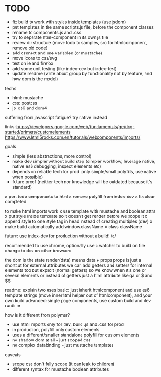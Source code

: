 # TODO

- fix build to work with styles inside templates (use jsdom)
- put templates in the same scripts.js file, before the component classes
- rename to components.js and .css
- try to separate html-component in its own js file
- review dir structure (move todo to samples, src for htmlcomponent, remove old code)
- add cssnext and use variables (or mustache)
- move icons to css/svg
- test on ie and firefox
- add some unit testing (like index-dev but index-test)
- update readme (write about group by functionality not by feature, and how dom is the model)


techs
- html: mustache
- css: postcss
- js: es6 and dom4

suffering from javascript fatigue? try native instead

links:
https://developers.google.com/web/fundamentals/getting-started/primers/customelements
https://www.html5rocks.com/en/tutorials/webcomponents/imports/

goals
- simple (less abstractions, more control)
- make dev simpler without build step (simpler workflow, leverage native, native es6 debugging, inspect elements etc)
- depends on reliable tech for prod (only simple/small polyfills, use native when possible)
- future proof (neither tech nor knowledge will be outdated because it's standard)

x port todo components to html
x remove polyfill from index-dev
x fix clear completed

to make html imports work
x use template with mustache and boolean attrs
x put style inside template so it doesn't get render before we scope it
x append style to one style tag in head instead of creating multiples (dev)
x make build automatically add window.className = class className

future: use index-dev for production without a build! \o/

recommended to use chrome, optionally use a watcher to build on file change to dev on other browsers

the dom is the state
render(data) means data + props
props is just a shortcut for external attributes
we can add getters and setters for internal elements too
but explicit (normal getters) so we know when it's one or several elements
or instead of getters just a html attribute like qa or $ and $$

readme: explain two uses
basic: just inherit htmlcomponent and use es6 template strings (move innerhtml helper out of htmlcomponent), and your own build
advanced: single page components, use custom build and dev runtime

how is it different from polymer?
- use html imports only for dev, build .js and .css for prod
- in production, polyfill only custom elements
- uses a different/smaller standalone polyfill for custom elements
- no shadow dom at all - just scoped css
- no complex databinding - just mustache templates

caveats
- scope css don't fully scope (it can leak to children)
- different syntax for mustache boolean attributes
